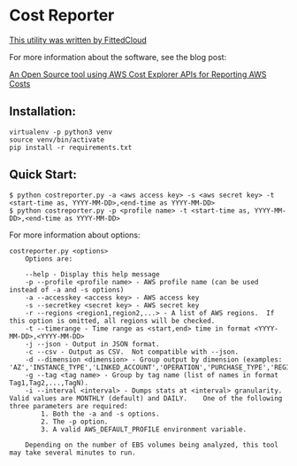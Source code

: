 Cost Reporter
=============

[This utility was written by FittedCloud](https://www.fittedcloud.com)

For more information about the software, see the blog post:

[An Open Source tool using AWS Cost Explorer APIs for Reporting AWS Costs](https://www.fittedcloud.com/blog/open-source-tool-reporting-aws-costs/)


Installation:
-------------
```
virtualenv -p python3 venv
source venv/bin/activate
pip install -r requirements.txt
```

Quick Start:
------------
```
$ python costreporter.py -a <aws access key> -s <aws secret key> -t <start-time as, YYYY-MM-DD>,<end-time as YYYY-MM-DD>
$ python costreporter.py -p <profile name> -t <start-time as, YYYY-MM-DD>,<end-time as YYYY-MM-DD>
```

For more information about options:
```
costreporter.py <options>
	Options are:

	--help - Display this help message
	-p --profile <profile name> - AWS profile name (can be used instead of -a and -s options)
	-a --accesskey <access key> - AWS access key
	-s --secretkey <secret key> - AWS secret key
	-r --regions <region1,region2,...> - A list of AWS regions.  If this option is omitted, all regions will be checked.
	-t --timerange - Time range as <start,end> time in format <YYYY-MM-DD>,<YYYY-MM-DD>
	-j --json - Output in JSON format.
	-c --csv - Output as CSV.  Not compatible with --json.
	-d --dimension <dimension> - Group output by dimension (examples: 'AZ','INSTANCE_TYPE','LINKED_ACCOUNT','OPERATION','PURCHASE_TYPE','REGION','SERVICE','USAGE_TYPE','USAGE_TYPE_GROUP','RECORD_TYPE','OPERATING_SYSTEM','TENANCY','SCOPE','PLATFORM','SUBSCRIPTION_ID','LEGAL_ENTITY_NAME','DEPLOYMENT_OPTION','DATABASE_ENGINE','CACHE_ENGINE','INSTANCE_TYPE_FAMILY')
	-g --tag <tag name> - Group by tag name (list of names in format Tag1,Tag2,...,TagN).
	-i --interval <interval> - Dumps stats at <interval> granularity.  Valid values are MONTHLY (default) and DAILY.	One of the following three parameters are required:
		1. Both the -a and -s options.
		2. The -p option.
		3. A valid AWS_DEFAULT_PROFILE environment variable.

	Depending on the number of EBS volumes being analyzed, this tool may take several minutes to run.
```
